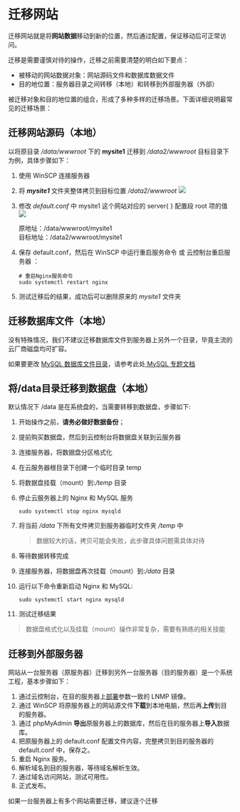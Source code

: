 # 迁移网站

迁移网站就是将**网站数据**移动到新的位置，然后通过配置，保证移动后可正常访问。

迁移是需要谨慎对待的操作，迁移之前需要清楚的明白如下要点：

- 被移动的网站数据对象：网站源码文件和数据库数据文件  
- 目的地位置：服务器目录之间转移（本地）和转移到外部服务器（外部）

被迁移对象和目的地位置的组合，形成了多种多样的迁移场景。下面详细说明最常见的迁移场景：

## 迁移网站源码（本地）

以将原目录 */data/wwwroot* 下的 **mysite1** 迁移到 */data2/wwwroot* 目标目录下为例，具体步骤如下：

1. 使用 WinSCP 连接服务器
2. 将 ***mysite1*** 文件夹整体拷贝到目标位置 */data2/wwwroot*
   ![](https://libs.websoft9.com/Websoft9/DocsPicture/zh/lamp/lamp-copysite1todata2-websoft9.png)
3. 修改 *default.conf* 中 mysite1 这个网站对应的 server{ } 配置段 root 项的值
   ![](https://libs.websoft9.com/Websoft9/DocsPicture/en/lnmp/lnmp-modifyvhostdata2-websoft9.png)

   原地址：/data/wwwroot/mysite1  
   目标地址：/data2/wwwroot/mysite1

4. 保存 default.conf，然后在 WinSCP 中运行重启服务命令 或 云控制台重启服务器 ：
      ~~~
      # 重启Nginx服务命令
      sudo systemctl restart nginx
      ~~~
5. 测试迁移后的结果，成功后可以删除原来的 *mysite1* 文件夹

## 迁移数据库文件（本地）

没有特殊情况，我们不建议迁移数据库文件到服务器上另外一个目录，毕竟主流的云厂商磁盘均可扩容。

如果要更改 [MySQL 数据库文件目录](/zh/stack-components.md#mysql)，请参考此处[ MySQL 专题文档](https://support.websoft9.com/docs/mysql/zh/solution-modifydatadir.html)

## 将/data目录迁移到数据盘（本地）

默认情况下 /data 是在系统盘的，当需要转移到数据盘，步骤如下:

1. 开始操作之前，**请务必做好数据备份**；
2. 提前购买数据盘，然后到云控制台将数据盘关联到云服务器
3. 连接服务器，将数据盘分区格式化
4. 在云服务器根目录下创建一个临时目录 temp 
5. 将数据盘挂载（mount）到:*/temp* 目录
4. 停止云服务器上的 Nginx 和 MySQL 服务
    ~~~
    sudo systemctl stop nginx mysqld
    ~~~

5. 将当前 */data* 下所有文件拷贝到服务器临时文件夹 */temp*  中
    > 数据较大的话，拷贝可能会失败，此步骤具体问题需具体对待
6. 等待数据转移完成
7. 连接服务器，将数据盘再次挂载（mount）到:*/data* 目录 
8. 运行以下命令重新启动 Nginx 和 MySQL:
   ```
   sudo systemctl start nginx mysqld
   ``` 
9. 测试迁移结果

> 数据盘格式化以及挂载（mount）操作非常复杂，需要有熟练的相关技能


## 迁移到外部服务器

网站从一台服务器（原服务器）迁移到另外一台服务器（目的服务器）是一个系统工程，基本步骤如下：

1. 通过云控制台，在目的服务器上[部署](/zh/stack-deployment.md)参数一致的 LNMP 镜像。
2. 通过 WinSCP 将原服务器上的网站源文件**下载**到本地电脑，然后再**上传**到目的服务器。
3. 通过 phpMyAdmin **导出**原服务器上的数据库，然后在目的服务器上**导入**数据库。
4. 把原服务器上的 default.conf 配置文件内容，完整拷贝到目的服务器的 default.conf 中，保存之。
5. 重启 Nginx 服务。
5. 解析域名到目的服务器，等待域名解析生效。
5. 通过域名访问网站，测试可用性。
6. 正式发布。

如果一台服务器上有多个网站需要迁移，建议逐个迁移